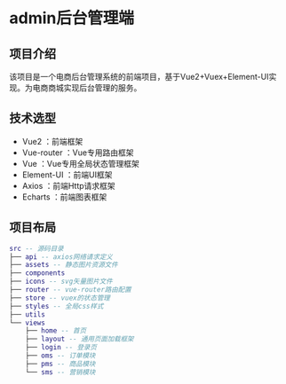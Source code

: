 # admin后台管理端

## 项目介绍

该项目是一个电商后台管理系统的前端项目，基于Vue2+Vuex+Element-UI实现。为电商商城实现后台管理的服务。

## 技术选型

- Vue2 ：前端框架
- Vue-router ：Vue专用路由框架
- Vue ：Vue专用全局状态管理框架
- Element-UI ：前端UI框架
- Axios ：前端Http请求框架
- Echarts ：前端图表框架

## 项目布局

``` lua
src -- 源码目录
├── api -- axios网络请求定义
├── assets -- 静态图片资源文件
├── components 
├── icons -- svg矢量图片文件
├── router -- vue-router路由配置
├── store -- vuex的状态管理
├── styles -- 全局css样式
├── utils 
└── views 
    ├── home -- 首页
    ├── layout -- 通用页面加载框架
    ├── login -- 登录页
    ├── oms -- 订单模块
    ├── pms -- 商品模块
    └── sms -- 营销模块
```


